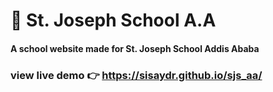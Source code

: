 # 🏫 St. Joseph School A.A
#### A school website made for St. Joseph School Addis Ababa


### view live demo 👉 https://sisaydr.github.io/sjs_aa/
